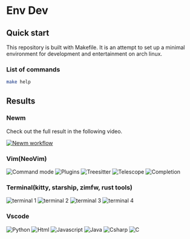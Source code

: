 # Env Dev

## Quick start

This repository is built with Makefile. It is an attempt to set up a minimal environment for development and entertainment on arch linux.

### List of commands

```bash
make help
```

## Results

### Newm

Check out the full result in the following video.

[![Newm workflow](https://i.ytimg.com/vi/mDw-hMW0b70/maxresdefault.jpg)](https://www.youtube.com/watch?v=mDw-hMW0b70)

### Vim(NeoVim)

![Command mode](https://user-images.githubusercontent.com/34254373/233180722-bd543a53-4ef4-49a5-bdb4-cd2d7b6b621a.png)
![Plugins](https://user-images.githubusercontent.com/34254373/233180846-21a67d5a-de7b-43f2-8d69-a0432551eeaf.png)
![Treesitter](https://user-images.githubusercontent.com/34254373/233180853-effc1a07-4c47-4510-af4f-642b55ea83e6.png)
![Telescope](https://user-images.githubusercontent.com/34254373/233180860-65d1439a-345c-4070-bc98-96ef57ac3e54.png)
![Completion](https://user-images.githubusercontent.com/34254373/233180862-76c3ae03-412c-430e-9556-b01d71483513.png)

### Terminal(kitty, starship, zimfw, rust tools)

![terminal 1](https://i.ibb.co/p281LBD/term1.png)
![terminal 2](https://i.ibb.co/JKnkppP/term2.png)
![terminal 3](https://i.ibb.co/X8LbGvQ/term3.png)
![terminal 4](https://i.ibb.co/VNGvGXp/term4.png)

### Vscode

![Python](https://i.ibb.co/LJks4TR/vs1.png)
![Html](https://i.ibb.co/QKqr9gf/vs3.png)
![Javascript](https://i.ibb.co/sbbYC4S/vs4.png)
![Java](https://i.ibb.co/hBbm63t/vs5.png)
![Csharp](https://i.ibb.co/vVnFBvC/vs6.png)
![C](https://i.ibb.co/995bJ2n/vs7.png)
